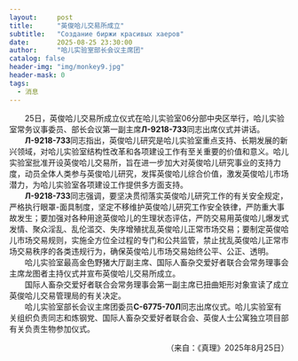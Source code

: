 ```yaml
---
layout:     post
title:      "英俊哈儿交易所成立"
subtitle:   "Создание биржи красивых хаеров"
date:       2025-08-25 23:30:00
author:     "哈儿实验室部长会议主席团"
catalog: false
header-img: "img/monkey9.jpg"
header-mask: 0
tags:
  - 消息
---
```


&emsp;&emsp;25日，英俊哈儿交易所成立仪式在哈儿实验室06分部中央区举行，哈儿实验室常务议事委员、部长会议第一副主席**Л-9218-73З**同志出席仪式并讲话。  
&emsp;&emsp;**Л-9218-73З**同志指出，英俊哈儿研究是哈儿实验室重点支持、长期发展的新兴领域，对哈儿实验室结构性改革和各项建设工作有至关重要的价值和意义。哈儿实验室批准开设英俊哈儿交易所，旨在进一步加大对英俊哈儿研究事业的支持力度，动员全体人类参与英俊哈儿研究，发挥英俊哈儿综合价值，激发英俊哈儿市场潜力，为哈儿实验室各项建设工作提供多方面支持。  
&emsp;&emsp;**Л-9218-73З**同志强调，要坚决贯彻落实英俊哈儿研究工作的有关安全规定，严格执行眼罩-面具制度，坚定不移维护英俊哈儿研究工作安全铁律，严防重大事故发生；要加强对各种用途英俊哈儿的生理状态评估，严防交易用英俊哈儿爆发式发情、聚众淫乱、乱伦滥交、失序增殖扰乱英俊哈儿正常市场交易；要制定英俊哈儿市场交易规则，实施全方位全过程的专门和公共监管，禁止扰乱英俊哈儿正常市场交易秩序的各类违规行为，确保英俊哈儿市场交易始终公平、公正、透明。  
&emsp;&emsp;哈儿实验室最高金色野猪大厅副主席、国际人畜杂交爱好者联合会常务理事会主席龙图者主持仪式并宣布英俊哈儿交易所成立。  
&emsp;&emsp;国际人畜杂交爱好者联合会常务理事会第一副主席已扭曲矩形对象宣读了成立英俊哈儿交易管理局的有关决定。  
&emsp;&emsp;哈儿实验室部长会议主席团委员**С-6775-70Л**同志出席仪式。哈儿实验室有关组织负责同志和炼钢党、国际人畜杂交爱好者联合会、英俊人士公寓独立项目部有关负责生物参加仪式。
<div style="text-align: right">（来自：《真理》2025年8月25日）</div>